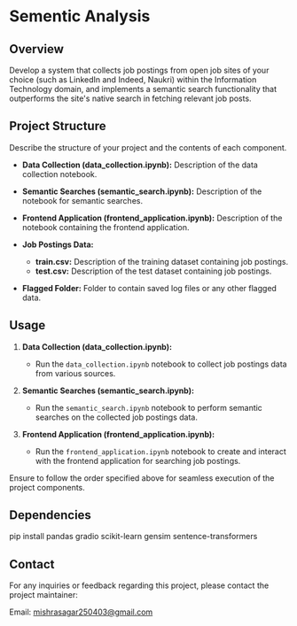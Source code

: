 # Sementic Analysis

## Overview
Develop a system that collects job postings from open job sites of your choice (such as LinkedIn and Indeed, Naukri) within the Information Technology domain, and implements a semantic search functionality that outperforms the site's native search in fetching relevant job posts.

## Project Structure
Describe the structure of your project and the contents of each component.

- **Data Collection (data_collection.ipynb):**
  Description of the data collection notebook.

- **Semantic Searches (semantic_search.ipynb):**
  Description of the notebook for semantic searches.

- **Frontend Application (frontend_application.ipynb):**
  Description of the notebook containing the frontend application.

- **Job Postings Data:**
  - **train.csv:** Description of the training dataset containing job postings.
  - **test.csv:** Description of the test dataset containing job postings.

- **Flagged Folder:**
  Folder to contain saved log files or any other flagged data.

## Usage

1. **Data Collection (data_collection.ipynb):**
   - Run the `data_collection.ipynb` notebook to collect job postings data from various sources.

2. **Semantic Searches (semantic_search.ipynb):**
   - Run the `semantic_search.ipynb` notebook to perform semantic searches on the collected job postings data.
   
3. **Frontend Application (frontend_application.ipynb):**
   - Run the `frontend_application.ipynb` notebook to create and interact with the frontend application for searching job postings.

Ensure to follow the order specified above for seamless execution of the project components.

## Dependencies
pip install pandas gradio scikit-learn gensim sentence-transformers


## Contact
For any inquiries or feedback regarding this project, please contact the project maintainer:

Email: mishrasagar250403@gmail.com

